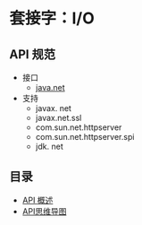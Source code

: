 #   套接字：I/O

##  API 规范
-   接口
    -   [java.net](https://docs.oracle.com/javase/8/docs/api/java/net/package-summary.html)
-   支持
    -   javax. net
    -   javax.net.ssl
    -   com.sun.net.httpserver
    -   com.sun.net.httpserver.spi
    -   jdk. net


##  目录
-   [API 概述](1401.md)
-   [API思维导图](https://www.processon.com/view/link/5e3c192ce4b0a3daae7e7bd3)
